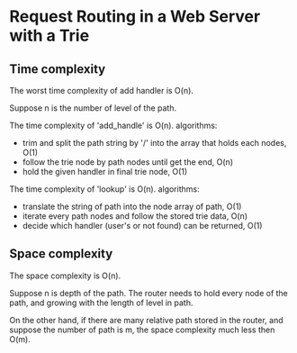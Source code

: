 # Request Routing in a Web Server with a Trie


## Time complexity

The worst time complexity of add handler is O(n).

Suppose n is the number of level of the path.

The time complexity of 'add_handle' is O(n).
algorithms:
 - trim and split the path string by '/' into the array that holds each nodes, O(1)
 - follow the trie node by path nodes until get the end, O(n)
 - hold the given handler in final trie node, O(1)

The time complexity of 'lookup' is O(n).
algorithms:
 - translate the string of path into the node array of path, O(1)
 - iterate every path nodes and follow the stored trie data, O(n)
 - decide which handler (user's or not found) can be returned, O(1)


## Space complexity

The space complexity is O(n).

Suppose n is depth of the path. The router needs to hold every node of the path, 
and growing with the length of level in path.

On the other hand, if there are many relative path stored in the router, 
and suppose the number of path is m, the space complexity much less then O(m). 